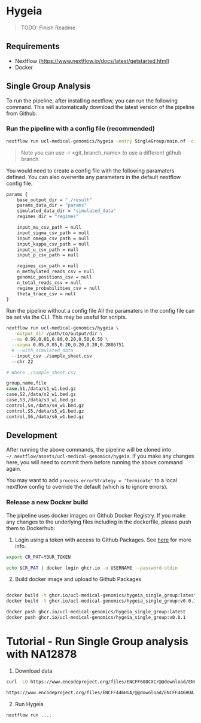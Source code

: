 # Hygeia

> TODO: Finish Readme

## Requirements

* Nextflow (https://www.nextflow.io/docs/latest/getstarted.html)
* Docker

## Single Group Analysis

To run the pipeline, after installing nextflow, you can run the following command. This will automatically download the latest version of the pipeline from Github.

### Run the pipeline with a config file (recommended)

```bash
nextflow run ucl-medical-genomics/hygeia -entry SingleGroup/main.nf -c nextflow.config
```


> Note you can use -r <git_branch_name> to use a different github branch.

You would need to create a config file with the following paramaters defined. You can also overwrite any parameters in the default nextflow config file.

```bash
params {
    base_output_dir = "./result"
    params_data_dir = "params"
    simulated_data_dir = "simulated_data"
    regimes_dir = "regimes"

    input_mu_csv_path = null
    input_sigma_csv_path = null
    input_omega_csv_path = null
    input_kappa_csv_path = null
    input_u_csv_path = null
    input_p_csv_path = null

    regimes_csv_path = null
    n_methylated_reads_csv = null
    genomic_positions_csv = null
    n_total_reads_csv = null
    regime_probabilities_csv = null
    theta_trace_csv = null
}
```

Run the pipeline without a config file
All the paramaters in the config file can be set via the CLI. This may be useful for scripts.

```bash
nextflow run ucl-medical-genomics/hygeia \
  --output_dir /path/to/output/dir \
  --mu 0.99,0.01,0.80,0.20,0.50,0.50 \
  --sigma 0.05,0.05,0.20,0.20,0.20,0.2886751
  # --with_simulated_data
  --input_csv ./sample_sheet.csv
  --chr 22

# Where ./sample_sheet.csv

group,name,file
case,S1,/data/s1_w1.bed.gz
case,S2,/data/s2_w1.bed.gz
case,S3,/data/s3_w1.bed.gz
control,S4,/data/s4_w1.bed.gz
control,S5,/data/s5_w1.bed.gz
control,S6,/data/s6_w1.bed.gz
```

## Development

After running the above commands, the pipeline will be cloned into `~/.nextflow/assets/ucl-medical-genomics/hygeia`. If you make any changes here, you will need to commit them before running the above command again.

You may want to add `process.errorStrategy = 'terminate'` to a local nextflow config to override the default (which is to ignore errors).

### Release a new Docker build

The pipeline uses docker images on Github Docker Registry. If you make any changes to the underlying files including in the dockerfile, please push them to Dockerhub:

1. Login using a token with access to Github Packages. See [here](https://docs.github.com/en/packages/working-with-a-github-packages-registry/working-with-the-container-registry) for more info.

```bash
export CR_PAT=YOUR_TOKEN

echo $CR_PAT | docker login ghcr.io -u USERNAME --password-stdin
```

2. Build docker image and upload to Github Packages

```bash

docker build -t ghcr.io/ucl-medical-genomics/hygeia_single_group:latest .
docker build -t ghcr.io/ucl-medical-genomics/hygeia_single_group:v0.0.1 .

docker push ghcr.io/ucl-medical-genomics/hygeia_single_group:latest
docker push ghcr.io/ucl-medical-genomics/hygeia_single_group:v0.0.1
```

# Tutorial - Run Single Group analysis with NA12878

1. Download data

```bash
curl -LO https://www.encodeproject.org/files/ENCFF608CXC/@@download/ENCFF608CXC.bigWig

https://www.encodeproject.org/files/ENCFF446HUA/@@download/ENCFF446HUA.bed.gz
```

2. Run Hygeia

```bash
nextflow run ....

```

